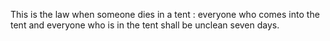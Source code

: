 This is the law when someone dies in a tent : everyone who comes into the tent and everyone who is in the tent shall be unclean seven days.
